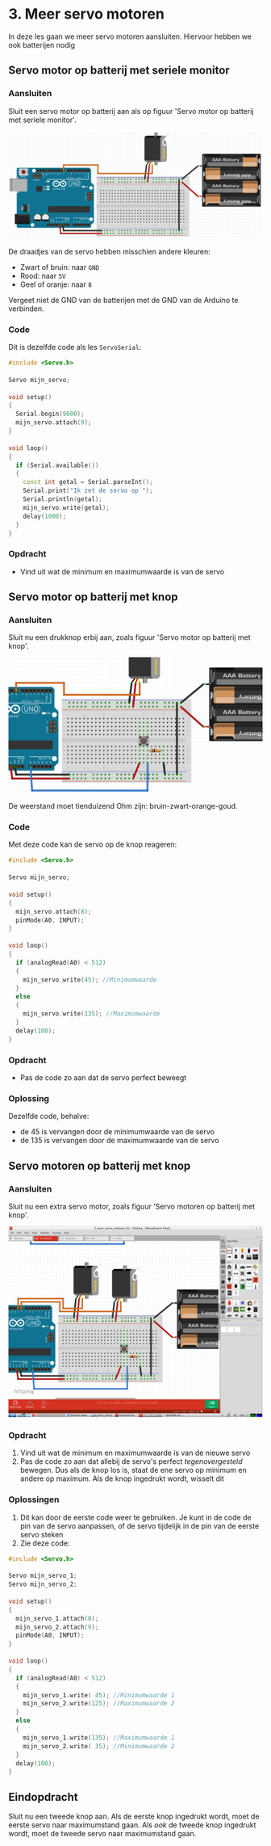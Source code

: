 # 3. Meer servo motoren

In deze les gaan we meer servo motoren aansluiten.
Hiervoor hebben we ook batterijen nodig

## Servo motor op batterij met seriele monitor

### Aansluiten

Sluit een servo motor op batterij aan als op figuur 'Servo motor op batterij met seriele monitor'.

![Servo motor op batterij met seriele monitor](3_meer_servo_motoren_1.png)

De draadjes van de servo hebben misschien andere kleuren:

 * Zwart of bruin: naar `GND`
 * Rood: naar `5V`
 * Geel of oranje: naar `8`

Vergeet niet de GND van de batterijen met de GND van de Arduino te verbinden.

### Code

Dit is dezelfde code als les `ServoSerial`:

```c++
#include <Servo.h>

Servo mijn_servo;

void setup()
{
  Serial.begin(9600);
  mijn_servo.attach(9);
}

void loop()
{
  if (Serial.available())
  {
    const int getal = Serial.parseInt();
    Serial.print("Ik zet de servo op ");
    Serial.println(getal);
    mijn_servo.write(getal);
    delay(1000);
  }
}
```

### Opdracht

 * Vind uit wat de minimum en maximumwaarde is van de servo

## Servo motor op batterij met knop

### Aansluiten

Sluit nu een drukknop erbij aan, zoals figuur 'Servo motor op batterij met knop'.

![Servo motor op batterij met knop](3_meer_servo_motoren_2.png)

De weerstand moet tienduizend Ohm zijn: bruin-zwart-orange-goud.

### Code

Met deze code kan de servo op de knop reageren:

```c++
#include <Servo.h>

Servo mijn_servo;

void setup() 
{
  mijn_servo.attach(8);
  pinMode(A0, INPUT);
}

void loop()
{
  if (analogRead(A0) < 512)
  {
    mijn_servo.write(45); //Minimumwaarde
  }
  else
  {
    mijn_servo.write(135); //Maximumwaarde
  }
  delay(100);
}
```

### Opdracht

 * Pas de code zo aan dat de servo perfect beweegt

### Oplossing

Dezelfde code, behalve:

  * de 45 is vervangen door de minimumwaarde van de servo
  * de 135 is vervangen door de maximumwaarde van de servo

## Servo motoren op batterij met knop

### Aansluiten

Sluit nu een extra servo motor, zoals figuur 'Servo motoren op batterij met knop'.

![Servo motoren op batterij met knop](3_meer_servo_motoren_3.png)

### Opdracht

 1. Vind uit wat de minimum en maximumwaarde is van de nieuwe servo
 2. Pas de code zo aan dat allebij de servo's perfect *tegenovergesteld* bewegen.
    Dus als de knop los is, staat de ene servo op minimum en andere op maximum.
    Als de knop ingedrukt wordt, wisselt dit

### Oplossingen

 1. Dit kan door de eerste code weer te gebruiken. 
    Je kunt in de code de pin van de servo aanpassen, 
    of de servo tijdelijk in de pin van de eerste servo steken
 2. Zie deze code:

```c++
#include <Servo.h>

Servo mijn_servo_1;
Servo mijn_servo_2;

void setup() 
{
  mijn_servo_1.attach(8);
  mijn_servo_2.attach(9);
  pinMode(A0, INPUT);
}

void loop()
{
  if (analogRead(A0) < 512)
  {
    mijn_servo_1.write( 45); //Minimumwaarde 1
    mijn_servo_2.write(125); //Maximumwaarde 2
  }
  else
  {
    mijn_servo_1.write(135); //Maximumwaarde 1
    mijn_servo_2.write( 35); //Minimumwaarde 2
  }
  delay(100);
}
```

## Eindopdracht

Sluit nu een tweede knop aan. 
Als de eerste knop ingedrukt wordt, moet de eerste servo naar maximumstand gaan.
Als *ook* de tweede knop ingedrukt wordt, moet de tweede servo naar maximumstand gaan.


